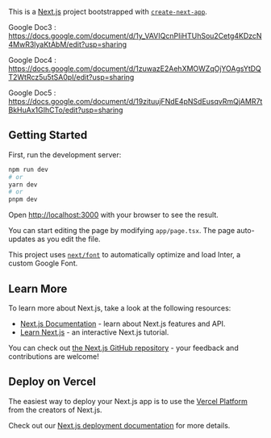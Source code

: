 This is a [Next.js](https://nextjs.org/) project bootstrapped with [`create-next-app`](https://github.com/vercel/next.js/tree/canary/packages/create-next-app).

Google Doc3 : https://docs.google.com/document/d/1y_VAVIQcnPIiHTUhSou2Cetg4KDzcN4MwR3lyaKtAbM/edit?usp=sharing

Google Doc4 : https://docs.google.com/document/d/1zuwazE2AehXMOWZqOjYOAgsYtDQT2WtRcz5u5tSA0pI/edit?usp=sharing

Google Doc5 : https://docs.google.com/document/d/19zituujFNdE4pNSdEusqvRmQjAMR7tBkHuAx1GIhCTo/edit?usp=sharing

## Getting Started

First, run the development server:

```bash
npm run dev
# or
yarn dev
# or
pnpm dev
```

Open [http://localhost:3000](http://localhost:3000) with your browser to see the result.

You can start editing the page by modifying `app/page.tsx`. The page auto-updates as you edit the file.

This project uses [`next/font`](https://nextjs.org/docs/basic-features/font-optimization) to automatically optimize and load Inter, a custom Google Font.

## Learn More

To learn more about Next.js, take a look at the following resources:

- [Next.js Documentation](https://nextjs.org/docs) - learn about Next.js features and API.
- [Learn Next.js](https://nextjs.org/learn) - an interactive Next.js tutorial.

You can check out [the Next.js GitHub repository](https://github.com/vercel/next.js/) - your feedback and contributions are welcome!

## Deploy on Vercel

The easiest way to deploy your Next.js app is to use the [Vercel Platform](https://vercel.com/new?utm_medium=default-template&filter=next.js&utm_source=create-next-app&utm_campaign=create-next-app-readme) from the creators of Next.js.

Check out our [Next.js deployment documentation](https://nextjs.org/docs/deployment) for more details.
